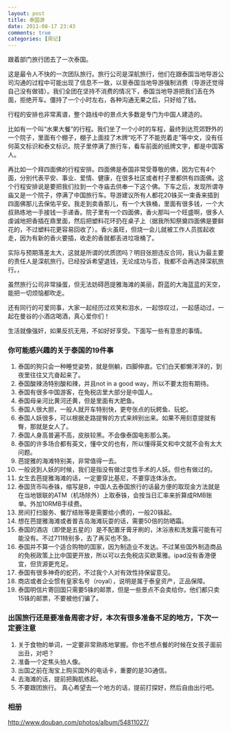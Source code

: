 ```yaml
---
layout: post
title: 泰国游
date: 2011-08-17 23:43
comments: true
categories: [周记]
---
```


跟着部门旅行团去了一次泰国。

这是最令人不快的一次团队旅行。旅行公司是深航旅行，他们在跟泰国当地导游公司沟通的过程中可能出现了信息不一致，以至泰国当地导游强制消费（导游还觉得自己没有做错）。我们全团在坚持不消费的情况下，泰国当地导游把我们丢在外面，拒绝开车。僵持了一个小时左右，各种沟通无果之后，只好给了钱。

行程的安排也非常离谱，整个路线中的景点大多数是专门为中国人建造的。

比如有一个叫“水果大餐”的行程。我们坐了一个小时的车程，最终到达荒郊野外的一个院子，里面有个棚子，棚子上面挂了木牌“吃不了不能兜着走”等中文，没有任何英文标识和泰文标识。院子里停满了旅行车，看车前面的纸牌文字，都是中国客人。

再比如一个拜四面佛的行程安排。四面佛是泰国非常受尊敬的佛，因为它有4个面，分别代表平安、事业、爱情、健康，在很多社区或者村子里都供有四面佛。这个行程安排说是要把我们拉到一个寺庙去供奉一下这个佛。下车之后，发现所谓寺庙又是一个院子，停满了中国旅行车。导游建议所有人都花20铢买一束香来插到四面佛那儿去保佑平安。我走到卖香那儿，有一个大铁桶，里面有很多钱，一个大叔熟练地一手接钱一手递香。院子里有一个四面佛，香火那叫一个旺盛啊，很多人虔诚地把香插在鼎里面，然后把塑料花环扔在桌子上（据我所知祭奠四面佛是要鲜花的，不过塑料花更容易回收了）。香火虽旺，但烧一会儿就被工作人员拔起收走，因为有新的香火要插，收走的香就都丢进垃圾桶了。

实际与预期落差太大，这就是所谓的优质团吗？明目张胆违反合同，我认为最主要的责任人是深航旅行。已经投诉希望退钱，无论成功与否，我都不会再选择深航旅行。，

虽然旅行公司非常操蛋，但无法妨碍芭提雅海滩的美丽，蔚蓝的大海蓝蓝的天空，能把一切烦恼都吹走。

还有同行的可爱同事，大家一起经历过欢笑和泪水，一起惊叹过，一起感动过，一起在曼谷的小酒店喝酒，真心爱你们！

生活就像强奸，如果反抗无用，不如好好享受。下面写一些有意思的事情。
<h3>你可能感兴趣的关于泰国的19件事</h3><ol>
	<li>泰国的狗只会一种睡觉姿势，就是侧躺，四脚伸直。它们白天都懒洋洋的，到夜里往往又亢奋起来了。</li>
	<li>泰国酸辣汤特别酸和辣，并且not in a good way，所以不要太抱有期待。</li>
	<li>泰国有很多中国游客，在免税店里大部分是中国人。</li>
	<li>泰国母亲河比黄河还黄，但是里面有大肥鱼。</li>
	<li>泰国人很大胆，一般人就开车特别快，更夸张点的玩鳄鱼、玩蛇。</li>
	<li>泰国人妖很多，可以根据走路提臀的方式来辨别出来。如果不用刻意提就有臀，那就是女人了。</li>
	<li>泰国人身高普遍不高，皮肤较黑。不会像泰国电影那么美。</li>
	<li>泰国的许多场合都有英文，懂中文的也有，所以懂得英文和中文就不会有太大问题。</li>
	<li>芭提雅的海滩特别美，非常值得一去。</li>
	<li>一般说到人妖的时候，我们是指没有做过变性手术的人妖。但也有做过的。</li>
	<li>女生去芭提雅海滩的话，一定要穿比基尼，不要穿连体泳衣。</li>
	<li>泰国货币叫泰铢，缩写是B，中国人去泰国旅行的话最方便的取现金方法就是在当地银联的ATM（机场除外）上取泰铢，会按当日汇率来折算成RMB账单。外加10RMB手续费。</li>
	<li>房间打扫服务、餐厅结账等是需要给小费的，一般20铢起。</li>
	<li>想在芭提雅海滩或者普吉岛海滩玩耍的话，需要50倍的防晒霜。</li>
	<li>泰国的酒店（即使是五星的）是不配置牙膏牙刷的，沐浴液和洗发露可能有可能没有。不过711特别多，去了再买也不急。</li>
	<li>泰国并不算一个适合购物的国家，因为制造业不发达。不过某些国外制造商品的免税政策上比中国更开放，所以可以去免税店买欧莱雅。ipad没有香港便宜，但货源更充足。</li>
	<li>泰国有很多神奇的蛇药，不过我个人对有效性持保留意见。</li>
	<li>商店或者企业惯有皇家名号（royal），说明是属于泰皇资产，正品保障。</li>
	<li>泰国明信片寄回国只需要5铢的邮票，但是一些景点不会卖给你，他们都只卖15铢的邮票，不要被他们骗了。</li></ol><h3>出国旅行还是要准备周密才好，本次有很多准备不足的地方，下次一定要注意</h3><ol>
	<li>关于食物的单词，一定要非常熟练地掌握。你也不想点餐的时候在女孩子面前出丑，对吧？</li>
	<li>准备一个定焦头拍人像。</li>
	<li>出国之前在淘宝上购买国外的电话卡，重要的是3G通信。</li>
	<li>去海滩的话，提前把胸肌练起。</li>
	<li>不要跟团旅行。 真心希望去一个地方的话，提前打探好，然后自由出行吧。</li></ol><h3>相册</h3><a href="http://www.douban.com/photos/album/54811027/">http://www.douban.com/photos/album/54811027/</a>
